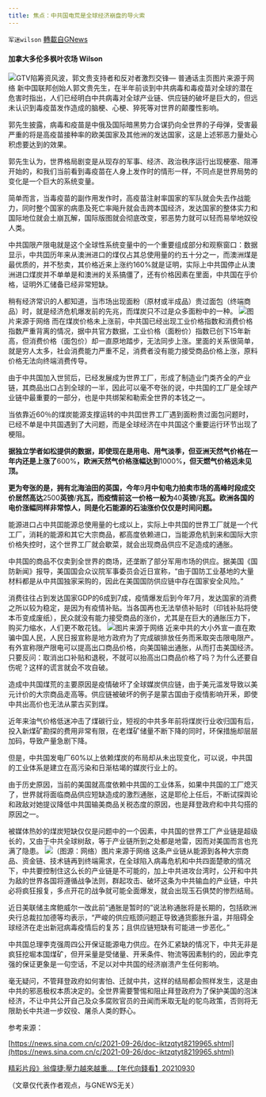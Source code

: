 ```yaml
---
title: 焦点：中共国电荒是全球经济崩盘的导火索
---
```

`军迷wilson` [轉載自GNews](https://gnews.org/zh-hans/1567797/)

#### 加拿大多伦多枫叶农场  Wilson 
![GTV陷筹资风波，郭文贵支持者和反对者激烈交锋— 普通话主页](https://www.rfa.org/mandarin/yataibaodao/zhengzhi/xx2-10052020140228.html/xx1005a.jpg/@@images/9b1b46ed-c10c-4555-ad0a-d502e7a2e65c.jpeg)图片来源于网络
新中国联邦创始人郭文贵先生，在半年前谈到中共病毒和毒疫苗对全球的潜在危害时指出，人们已经明白中共病毒对全球产业链、供应链的破坏是巨大的，但远未认识到毒疫苗发作造成的脑梗、心梗、猝死等对世界的颠覆性影响。

郭先生披露，病毒和疫苗是中俄及国际暗黑势力合谋扔向全世界的子母弹，受害最严重的将是高疫苗接种率的欧美国家及其他洲的发达国家，这是上述邪恶力量处心积虑要达到的效果。

郭先生认为，世界格局剧变是从现存的军事、经济、政治秩序运行出现梗塞、阻滞开始的，和我们当前看到毒疫苗在人身上发作时的情形一样，不同点是世界局势的变化是一个巨大的系统变量。

简单而言，当毒疫苗的副作用发作时，高疫苗注射率国家的军队就会失去作战能力，同时整个国家的病患及死亡率飚升就会击跨本国经济，发达国家的整体实力和国际地位就会土崩瓦解，国际版图就会彻底改变，邪恶势力就可以轻而易举地奴役人类。

中共国限产限电就是这个全球性系统变量中的一个重要组成部分和观察窗口：数据显示，中共囯历年来从澳洲进口的煤仅占其总使用量的约五十分之一，而澳洲煤是最优质的，并不愁卖，其价格近来上涨约160%就是证明，实际上中共国停止从澳洲进口煤炭并不单单是和澳洲的关系搞僵了，还有价格因素在里面，中共国在乎价格，证明外汇储备已经非常短缺。

稍有经济常识的人都知道，当市场出现面粉（原材或半成品）贵过面包（终端商品）时，就是经济危机爆发前的先兆，而煤炭只不过是众多面粉中的一种。
![](https://assets.gnews.org/wp-content/uploads/2021/10/B4F8C6D1-8F92-465B-B0C1-EB69D88335ED_4_5005_c.jpeg)图片来源于网络
而在煤炭价格未上涨前，中共国已经出现工业价格指数和消费价格指数严重背离的情况，据中共官方数据，工业价格（面粉价）指数已创下15年新高，但消费价格（面包价）却一直原地踏步，无法同步上涨。里面的关系很简单，就是穷人太多，社会消费能力严重不足，消费者没有能力接受商品价格上涨，原料价格无法向终端消费传导。

由于中共国加入世贸后，已经发展成为世界工厂，形成了制造业门类齐全的产业链，其商品出口占到全球的一半，因此可以毫不夸张的说，中共国的工厂是全球产业链中最重要的一部分，也是中共绑架和勒索全世界的本钱之一。

当依靠近60％的煤炭能源支撑运转的中共囯世界工厂遇到面粉贵过面包问题时，已经不单是中共国遇到了大问题，而是全球经济在中共国这个重要运行环节出现了梗阻。

**据独立学者如松提供的数据，即使现在是用电、用气淡季，但亚洲天然气价格在一年内还是上涨了**600%**，欧洲天然气价格涨幅达到**1000%**，但天燃气价格远未见顶。**

**更为夸张的是，拥有北海油田的英国，今年**9**月中旬电力拍卖市场的高峰时段成交价居然高达**2500**英镑**/**兆瓦，而疫情前这一价格一般为**40**英镑**/**兆瓦。欧洲各国的电价涨幅同样非常惊人，同是化石能源的石油涨价仅仅是时间问题。**

能源进口占中共囯能源总使用量的七成以上，实际上中共国的世界工厂就是一个代工厂，消耗的能源和其它大宗商品，都高度依赖进口，当能源危机到来和国际大宗价格失控时，这个世界工厂就会歇菜，就会出现商品供应不足造成的通胀。

中共国的商品不仅卖到全世界的商场，还垄断了部分军用市场的供应。据美国《国防新闻》报导，美国国会众议院军事委员会近日宣称，“由于国防工业基地的大量材料都是从中共国独家采购的，因此在美国国防供应链中存在国家安全风险。”

消费往往占到发达国家GDP的6成到7成，疫情爆发后到今年7月，发达国家的消费之所以较为稳定，是因为有疫情补贴。当各国再也无法举债补贴时（印钱补贴将使本币变成废纸），民众就没有能力接受商品的涨价，尤其是在巨大的通胀压力下，购买力缩水，人们更不敢花钱。
![](https://assets.gnews.org/wp-content/uploads/2021/10/截屏2021-10-01-下午5.44.29.png)图片来源于网络
近来中共的大小外宣一直在欺骗中国人民，人民日报宣称是地方政府为了完成碳排放任务而釆取突击限电限产。有外宣称限产限电可以提高出口商品价格，向美国输出通胀，从而打击美国经济。只要反问：取消出口补贴和退税，不就可以抬高出口商品价格了吗？为什么还要自伤呢？这样的谎言就会不攻自破。

造成中共国煤荒的主要原因是疫情破坏了全球媒炭供应链，由于美元滥发导致以美元计价的大宗商品走高等。供应链被破坏的例子是蒙古国由于疫情影响开釆，即使中共出高价也无法从蒙古买到煤。

近年来油气价格低迷冲击了煤碳行业，短视的中共多年前将煤炭行业收归国有后，投入新煤矿勘探的费用非常有限，在老煤矿储量不断下降的同时，环保措施却层层加码，导致产量急剧下降。

但是，中共国发电厂60%以上依赖煤炭的布局却从未出现变化，可以说，中共国的工业体系是建立在高污染和日渐枯竭的媒炭行业上的。

由于历史原因，当前的美国就高度依赖中共国的工业体系，如果中共国的工厂熄灭了，世界就将面临商品供应短缺造成的激烈通胀，这是耶伦上任后，不断试探舆论和政敌对她提议降低中共国输美商品关税态度的原因，也是拜登政府和中共勾搭的原因之一。

被媒体热妙的煤炭短缺仅仅是问题中的一个因素，中共国的世界工厂产业链是超级长的，又由于中共全球树敌，等于产业链所到之处都是地雷，因而对美国而言也充满了隐患。
![（图源：网络）](https://n.sinaimg.cn/sinakd20210926s/0/w480h320/20210926/af8c-8e360f3b89542cf4d5833fcfc572ea3b.jpg)图片来源于网络
这条产业链从能源到各种大宗商品、资金链、技术链再到终端需求，在全球陷入病毒危机和中共四面楚歌的情况下，中共要控制住这么长的产业链是不可能的，加上中共进攻台湾时，公开和中共为敌的世界各国将遵循战争法则，群起攻击、破坏这条为中共输血的产业链，中共必将疯狂报复，多点开花的战争就可能全面爆发，就会出现玉石俱焚的惨烈结局。

近日美联储主席鲍威尔一改此前“通胀是暂时的”说法称通胀将是长期的，包括欧洲央行总裁拉加德等均表示，“严峻的供应瓶颈问题正导致通货膨胀升温，并阻碍全球经济在走出新冠病毒疫情后的复苏；且供应链短缺有可能进一步恶化。”

中共国总理李克强周四公开保证能源电力供应。在外汇紧缺的情况下，中共无非是疯狂挖堀本国煤矿，但开采量是受储量、开釆条件、物流等因素制约的，因此李克强的保证更象是一句空话，不足以对中共国的经济崩溃产生任何影响。

毫无疑问，不管拜登政府如何害怕、迁就中共，这样的结局都会照样发生，这是由中共的邪恶极权本质决定的。全世界需要警惕和阻止拜登政府为了保护美国的泡沫经济，不让中共公开自己及众多腐败官员的丑闻而釆取无耻的鸵鸟政策，否则将无限助长中共进一步奴役、屠杀人类的野心。

参考来源：

[https://news.sina.com.cn/c/2021-09-26/doc-iktzqtyt8219965.shtml](https://news.sina.com.cn/c/2021-09-26/doc-iktzqtyt8219965.shtml)

[精彩片段》翁偉捷:壓力越來越重…【年代向錢看】20210930](https://youtube.com/watch?v=fcpAadoSpro&amp;feature=share)

（文章仅代表作者观点，与GNEWS无关）
